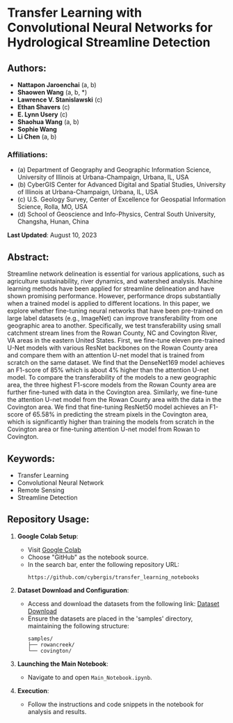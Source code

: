 # Transfer Learning with Convolutional Neural Networks for Hydrological Streamline Detection

## Authors:

- **Nattapon Jaroenchai** (a, b)
- **Shaowen Wang** (a, b, *)
- **Lawrence V. Stanislawski** (c)
- **Ethan Shavers** (c)
- **E. Lynn Usery** (c)
- **Shaohua Wang** (a, b)
- **Sophie Wang**
- **Li Chen** (a, b)

### Affiliations:

- (a) Department of Geography and Geographic Information Science, University of Illinois at Urbana-Champaign, Urbana, IL, USA
- (b) CyberGIS Center for Advanced Digital and Spatial Studies, University of Illinois at Urbana-Champaign, Urbana, IL, USA
- (c) U.S. Geology Survey, Center of Excellence for Geospatial Information Science, Rolla, MO, USA
- (d) School of Geoscience and Info-Physics, Central South University, Changsha, Hunan, China

**Last Updated**: August 10, 2023

## Abstract:

Streamline network delineation is essential for various applications, such as agriculture sustainability, river dynamics, and watershed analysis. Machine learning methods have been applied for streamline delineation and have shown promising performance. However, performance drops substantially when a trained model is applied to different locations. In this paper, we explore whether fine-tuning neural networks that have been pre-trained on large label datasets (e.g., ImageNet) can improve transferability from one geographic area to another. Specifically, we test transferability using small catchment stream lines from the Rowan County, NC and Covington River, VA areas in the eastern United States. First, we fine-tune eleven pre-trained U-Net models with various ResNet backbones on the Rowan County area and compare them with an attention U-net model that is trained from scratch on the same dataset. We find that the DenseNet169 model achieves an F1-score of 85% which is about 4% higher than the attention U-net model. To compare the transferability of the models to a new geographic area, the three highest F1-score models from the Rowan County area are further fine-tuned with data in the Covington area. Similarly, we fine-tune the attention U-net model from the Rowan County area with the data in the Covington area. We find that fine-tuning ResNet50 model achieves an F1-score of 65.58% in predicting the stream pixels in the Covington area, which is significantly higher than training the models from scratch in the Covington area or fine-tuning attention U-net model from Rowan to Covington.

## Keywords:

- Transfer Learning
- Convolutional Neural Network
- Remote Sensing
- Streamline Detection

## Repository Usage:

1. **Google Colab Setup**:
    - Visit [Google Colab](https://colab.research.google.com/)
    - Choose "GitHub" as the notebook source.
    - In the search bar, enter the following repository URL: 
      ```
      https://github.com/cybergis/transfer_learning_notebooks
      ```

2. **Dataset Download and Configuration**:
    - Access and download the datasets from the following link:
      [Dataset Download](https://drive.google.com/drive/folders/1VpHZcX4MRnt_3BUZmBnjldBb8DU18KV-)
    - Ensure the datasets are placed in the 'samples' directory, maintaining the following structure:
      ```
      samples/
      ├── rowancreek/
      └── covington/
      ```

3. **Launching the Main Notebook**:
    - Navigate to and open `Main_Notebook.ipynb`.

4. **Execution**:
    - Follow the instructions and code snippets in the notebook for analysis and results.
